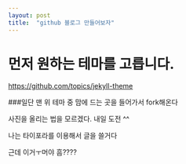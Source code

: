 ```yaml
---
layout: post
title:  "github 블로그 만들어보자"
---
```


# 먼저 원하는 테마를 고릅니다.
https://github.com/topics/jekyll-theme



###일단 맨 위 테마 중 맘에 드는 곳을 들어가서 fork해온다

사진을 올리는 법을 모르겠다. 내일 도전 ^^

나는 타이포라를 이용해서 글을 쓸거다 

근데 이거ㅜ머야 흠????
